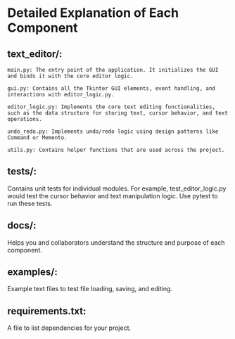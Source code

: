 # Detailed Explanation of Each Component

## text_editor/:
    main.py: The entry point of the application. It initializes the GUI and binds it with the core editor logic.

    gui.py: Contains all the Tkinter GUI elements, event handling, and interactions with editor_logic.py.

    editor_logic.py: Implements the core text editing functionalities, such as the data structure for storing text, cursor behavior, and text operations.
    
    undo_redo.py: Implements undo/redo logic using design patterns like Command or Memento.
    
    utils.py: Contains helper functions that are used across the project.

## tests/:
Contains unit tests for individual modules. For example, test_editor_logic.py would test the cursor behavior and text manipulation logic.
Use pytest to run these tests.

## docs/:
Helps you and collaborators understand the structure and purpose of each component.

## examples/:
Example text files to test file loading, saving, and editing.
## requirements.txt:
A file to list dependencies for your project.